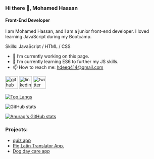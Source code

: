 ### Hi there 👋, Mohamed Hassan
#### Front-End Developer
I am Mohamed Hassan, and I am a junior front-end developer. I loved learning JavaScript during my Bootcamp. 


Skills: JavaScript / HTML / CSS

- 🔭 I’m currently working on this page. 
- 🌱 I’m currently learning ES6 to further my JS skills. 
- 📫 How to reach me: hdeeq414@gmail.com 


[<img src='https://cdn.jsdelivr.net/npm/simple-icons@3.0.1/icons/github.svg' alt='github' height='40'>](https://github.com/https://github.com/iscadeeye)  [<img src='https://cdn.jsdelivr.net/npm/simple-icons@3.0.1/icons/linkedin.svg' alt='linkedin' height='40'>](https://www.linkedin.com/in/linkedin.com/in/mhassan77/)  [<img src='https://cdn.jsdelivr.net/npm/simple-icons@3.0.1/icons/twitter.svg' alt='twitter' height='40'>](https://twitter.com/https://twitter.com/Mohamed75725590)  

[![Top Langs](https://github-readme-stats.vercel.app/api/top-langs/?username=https://github.com/iscadeeye)](https://github.com/anuraghazra/github-readme-stats)

![GitHub stats](https://github-readme-stats.vercel.app/api?username=https://github.com/iscadeeye&show_icons=true)  



[![Anurag's GitHub stats](https://github-readme-stats.vercel.app/api?username=iscadeeye)](https://github.com/anuraghazra/github-readme-stats)

### Projects:
* [quiz app](https://iscadeeye.github.io/Triva-quiz-app/)
* [Pig Latin Translator App.](https://iscadeeye.github.io/pig-latin-translator-app/)
* [Dog day care app](https://iscadeeye.github.io/Dog-day-care-app/)

